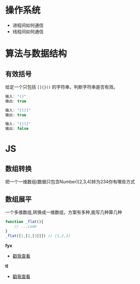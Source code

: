 # 操作系统
* 进程间如何通信
* 线程间如何通信

# 算法与数据结构
## 有效括号

给定一个只包括 `[]{}()` 的字符串，判断字符串是否有效。

```js
输入: "()"
输出: true
```
```js
输入: "[()]"
输出: true
```
```js
输入: "{()]"
输出: false
```

# JS
## 数组转换
把一个一维数组(数据只包含Number)[2,3,4]转为234你有哪些方式

## 数组展平
一个多维数组,转换成一维数组，方案有多种,能写几种算几种
```js
function _flat(){
    // ...code
}
_flat([1,[2,[3]]]) // [1,2,3]
```


**fyx**
* [戳我查看](https://www.cnblogs.com/banshanliang/p/14190800.html)

**tl**
* [戳我查看](https://juejin.cn/post/6909456213914681351)